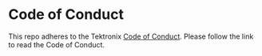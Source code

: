 # Code of Conduct

This repo adheres to the Tektronix [Code of Conduct](https://tektronix.github.io/Code-Of-Conduct/). Please follow the link to read the Code of Conduct.
